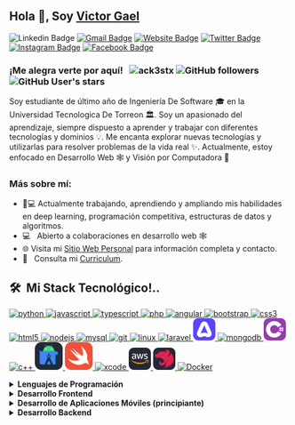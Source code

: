 ## Hola 👋, Soy [Victor Gael](https://github.com/ack3stx)


![Linkedin Badge](https://img.shields.io/badge/LinkedIn-blue?style=flat&logo=linkedin&labelColor=blue&link=https://www.linkedin.com/in/victor-gael-barajas-6a2867338/) [![Gmail Badge](https://img.shields.io/badge/Gmail-red?style=flat-square&logo=Gmail&logoColor=white&link=mailto:barajasvazquez05@gmail.com)](mailto:barajasvazquez05@gmail.com) [![Website Badge](https://img.shields.io/badge/-Website-47CCCC?style=flat&logo=Google-Chrome&logoColor=white&link=https://acklines.xyz)](https://acklinez.xyz) [![Twitter Badge](https://img.shields.io/badge/-Twitter-1ca0f1?style=flat&labelColor=1ca0f1&logo=twitter&logoColor=white&link=https://x.com/gaelbar96090715)](https://x.com/gaelbar96090715) [![Instagram Badge](https://img.shields.io/badge/-Instagram-E4405F?style=flat&logo=instagram&logoColor=white&link=https://www.instagram.com/gael_vaz16.swift?igsh=NG9laTZ6aGZ2czJx)](https://www.instagram.com/gael_vaz16.swift?igsh=NG9laTZ6aGZ2czJx) [![Facebook Badge](https://img.shields.io/badge/-Facebook-1877f2?style=flat&logo=facebook&logoColor=white&link=https://www.facebook.com/profile.php?id=100083214732088)](https://www.facebook.com/profile.php?id=100083214732088)

### ¡Me alegra verte por aquí! &nbsp; <img src="https://komarev.com/ghpvc/?username=ack3stx&label=Profile%20views&color=0e75b6&style=flat" alt="ack3stx" /> ![GitHub followers](https://img.shields.io/github/followers/ack3stx) ![GitHub User's stars](https://img.shields.io/github/stars/ack3stx)

Soy estudiante de último año de Ingeniería De Software 🎓 en la Universidad Tecnologica De Torreon 🏛. Soy un apasionado del aprendizaje, siempre dispuesto a aprender y trabajar con diferentes tecnologías y dominios 💡. Me encanta explorar nuevas tecnologías y utilizarlas para resolver problemas de la vida real ✨. Actualmente, estoy enfocado en Desarrollo Web 🕸️ y Visión por Computadora 👀

### Más sobre mí:

- 👨💻 Actualmente trabajando, aprendiendo y ampliando mis habilidades en deep learning, programación competitiva, estructuras de datos y algoritmos.
- 💻 &nbsp; Abierto a colaboraciones en desarrollo web 🕸️
- 🌐 Visita mi  [Sitio Web Personal](https://acklines.xyz) para información completa y contacto.
- 📝 &nbsp; Consulta mi [Curriculum](https://acklinez.xyz/Resume.pdf).

<h2> 🛠 &nbsp;Mi Stack Tecnológico!..</h2>

<a href="https://www.python.org" target="_blank"> <img src="https://upload.wikimedia.org/wikipedia/commons/c/c3/Python-logo-notext.svg" alt="python" width="40" height="40"/> </a>
<a href="https://developer.mozilla.org/en-US/docs/Web/JavaScript" target="_blank"> <img src="https://upload.wikimedia.org/wikipedia/commons/6/6a/JavaScript-logo.png" alt="javascript" width="40" height="40"/> </a>
<a href="https://www.typescriptlang.org/" target="_blank"> <img src="https://upload.wikimedia.org/wikipedia/commons/4/4c/Typescript_logo_2020.svg" alt="typescript" width="40" height="40"/> </a>
<a href="https://www.php.net" target="_blank"> <img src="https://upload.wikimedia.org/wikipedia/commons/2/27/PHP-logo.svg" alt="php" width="40" height="40"/> </a>
<a href="https://angular.io" target="_blank"> <img src="https://upload.wikimedia.org/wikipedia/commons/c/cf/Angular_full_color_logo.svg" alt="angular" width="40" height="40"/> </a>
<a href="https://getbootstrap.com" target="_blank"> <img src="https://upload.wikimedia.org/wikipedia/commons/b/b2/Bootstrap_logo.svg" alt="bootstrap" width="40" height="40"/> </a>
<a href="https://www.w3schools.com/css/" target="_blank"> <img src="https://upload.wikimedia.org/wikipedia/commons/6/62/CSS3_logo.svg" alt="css3" width="40" height="40"/> </a>
<a href="https://www.w3.org/html/" target="_blank"> <img src="https://upload.wikimedia.org/wikipedia/commons/6/61/HTML5_logo_and_wordmark.svg" alt="html5" width="40" height="40"/> </a>
<a href="https://nodejs.org" target="_blank"> <img src="https://upload.wikimedia.org/wikipedia/commons/d/d9/Node.js_logo.svg" alt="nodejs" width="50" height="50"/> </a>
<a href="https://www.mysql.com/" target="_blank"> <img src="https://upload.wikimedia.org/wikipedia/en/d/dd/MySQL_logo.svg" alt="mysql" width="50" height="50"/> </a>
<a href="https://git-scm.com/" target="_blank"> <img src="https://upload.wikimedia.org/wikipedia/commons/3/3f/Git_icon.svg" alt="git" width="40" height="40"/> </a>
<a href="https://www.linux.org/" target="_blank"> <img src="https://upload.wikimedia.org/wikipedia/commons/3/35/Tux.svg" alt="linux" width="40" height="40"/> </a>
<a href="https://laravel.com/" target="_blank"> <img src="https://upload.wikimedia.org/wikipedia/commons/9/9a/Laravel.svg" alt="laravel" width="40" height="40"/> </a>
<a href="https://adonisjs.com/" target="_blank"> <img src="https://github.com/tandpfun/skill-icons/raw/main/icons/Adonis.svg" alt="adonis js" width="40" height="40"/> </a>
<a href="https://www.mongodb.com/" target="_blank"> <img src="https://upload.wikimedia.org/wikipedia/commons/9/93/MongoDB_Logo.svg" alt="mongodb" width="40" height="40"/> </a>
<a href="https://dotnet.microsoft.com/" target="_blank"> <img src="https://github.com/tandpfun/skill-icons/raw/main/icons/CS.svg" alt="c#" width="40" height="40"/> </a>
<a href="https://isocpp.org/" target="_blank"> <img src="https://upload.wikimedia.org/wikipedia/commons/1/18/ISO_C%2B%2B_Logo.svg" alt="c++" width="40" height="40"/> </a>
<a href="https://developer.android.com/studio" target="_blank"> <img src="https://github.com/tandpfun/skill-icons/raw/main/icons/AndroidStudio-Dark.svg" alt="android studio" width="50" height="50"/> </a>
<a href="https://www.swift.org/" target="_blank"> <img src="https://github.com/tandpfun/skill-icons/raw/main/icons/Swift.svg" alt="swift" width="50" height="50"/> </a>
<a href="https://developer.apple.com/xcode/" target="_blank"> <img src="https://developer.apple.com/assets/elements/icons/xcode-12/xcode-12-96x96_2x.png" alt="xcode" width="50" height="50"/> </a>
<a href="https://aws.amazon.com/" target="_blank">
    <img src="https://github.com/tandpfun/skill-icons/raw/main/icons/AWS-Dark.svg" alt="AWS" width="40" height="40"/>
</a>
<a href="https://nestjs.com/" target="_blank">
    <img src="https://github.com/tandpfun/skill-icons/raw/main/icons/NestJS-Dark.svg" alt="NestJS" width="40" height="40"/>
</a>
<a href="https://www.docker.com/" target="_blank">
    <img src="https://upload.wikimedia.org/wikipedia/commons/4/4e/Docker_%28container_engine%29_logo.svg" alt="Docker" width="40" height="40"/>
</a>


<details>	
  <summary><b>Lenguajes de Programación</b></summary>
<a href="https://www.python.org" target="_blank"> <img src="https://upload.wikimedia.org/wikipedia/commons/c/c3/Python-logo-notext.svg" alt="python" width="40" height="40"/> </a>
<a href="https://www.php.net" target="_blank"> <img src="https://upload.wikimedia.org/wikipedia/commons/2/27/PHP-logo.svg" alt="php" width="40" height="40"/> </a>
<a href="https://dotnet.microsoft.com/" target="_blank"> <img src="https://github.com/tandpfun/skill-icons/raw/main/icons/CS.svg" alt="c#" width="40" height="40"/> </a>
<a href="https://www.typescriptlang.org/" target="_blank"> <img src="https://upload.wikimedia.org/wikipedia/commons/4/4c/Typescript_logo_2020.svg" alt="typescript" width="40" height="40"/> </a>
<a href="https://www.swift.org/" target="_blank"> <img src="https://github.com/tandpfun/skill-icons/raw/main/icons/Swift.svg" alt="swift" width="50" height="50"/> </a>
<a href="https://isocpp.org/" target="_blank"> <img src="https://upload.wikimedia.org/wikipedia/commons/1/18/ISO_C%2B%2B_Logo.svg" alt="c++" width="40" height="40"/> </a>


</details>

<details>	
  <summary><b>Desarrollo Frontend</b></summary>
  <a href="https://getbootstrap.com" target="_blank"> <img src="https://upload.wikimedia.org/wikipedia/commons/b/b2/Bootstrap_logo.svg" alt="bootstrap" width="40" height="40"/> </a>
<a href="https://www.w3schools.com/css/" target="_blank"> <img src="https://upload.wikimedia.org/wikipedia/commons/6/62/CSS3_logo.svg" alt="css3" width="40" height="40"/> </a>
<a href="https://www.w3.org/html/" target="_blank"> <img src="https://upload.wikimedia.org/wikipedia/commons/6/61/HTML5_logo_and_wordmark.svg" alt="html5" width="40" height="40"/> </a>

</details>

<details>	
  <summary><b> Desarrollo de Aplicaciones Móviles (principiante)</b></summary>
<a href="https://developer.android.com/studio" target="_blank"> <img src="https://github.com/tandpfun/skill-icons/raw/main/icons/AndroidStudio-Dark.svg" alt="android studio" width="50" height="50"/> </a>
<a href="https://developer.apple.com/xcode/" target="_blank"> <img src="https://developer.apple.com/assets/elements/icons/xcode-12/xcode-12-96x96_2x.png" alt="xcode" width="50" height="50"/> </a>
  
</details>

<details>	
  <summary><b>Desarrollo Backend</b></summary>
<a href="https://www.python.org" target="_blank"> <img src="https://upload.wikimedia.org/wikipedia/commons/c/c3/Python-logo-notext.svg" alt="python" width="40" height="40"/> </a>
<a href="https://www.php.net" target="_blank"> <img src="https://upload.wikimedia.org/wikipedia/commons/2/27/PHP-logo.svg" alt="php" width="40" height="40"/> </a>
<a href="https://dotnet.microsoft.com/" target="_blank"> <img src="https://github.com/tandpfun/skill-icons/raw/main/icons/CS.svg" alt="c#" width="40" height="40"/> </a>
<a href="https://www.typescriptlang.org/" target="_blank"> <img src="https://upload.wikimedia.org/wikipedia/commons/4/4c/Typescript_logo_2020.svg" alt="typescript" width="40" height="40"/> </a>
<a href="https://nestjs.com/" target="_blank">
    <img src="https://github.com/tandpfun/skill-icons/raw/main/icons/NestJS-Dark.svg" alt="NestJS" width="40" height="40"/>
</a>


<details>	
  <summary><b>Bases De Datos </b></summary>
 <a href="https://www.mysql.com/" target="_blank"> <img src="https://upload.wikimedia.org/wikipedia/en/d/dd/MySQL_logo.svg" alt="mysql" width="50" height="50"/> </a>
<a href="https://www.mongodb.com/" target="_blank"> <img src="https://upload.wikimedia.org/wikipedia/commons/9/93/MongoDB_Logo.svg" alt="mongodb" width="40" height="40"/> </a>
</details>

<details>	
  <summary><b>Frameworks</b></summary>
   <a href="https://laravel.com/" target="_blank"> <img src="https://upload.wikimedia.org/wikipedia/commons/9/9a/Laravel.svg" alt="laravel" width="40" height="40"/> </a>
<a href="https://adonisjs.com/" target="_blank"> <img src="https://github.com/tandpfun/skill-icons/raw/main/icons/Adonis.svg" alt="adonis js" width="40" height="40"/> </a>
<a href="https://nestjs.com/" target="_blank">
    <img src="https://github.com/tandpfun/skill-icons/raw/main/icons/NestJS-Dark.svg" alt="NestJS" width="40" height="40"/>
</a>
</details>

<details>	
  <summary><b>Backend as a Service (BaaS) </b></summary>
    <a href="https://aws.amazon.com/" target="_blank">
    <img src="https://github.com/tandpfun/skill-icons/raw/main/icons/AWS-Dark.svg" alt="AWS" width="40" height="40"/>
</a>
  </details>

<details>	
  <summary><b>Others</b></summary>
  <a href="https://git-scm.com/" target="_blank"> <img src="https://upload.wikimedia.org/wikipedia/commons/3/3f/Git_icon.svg" alt="git" width="40" height="40"/> </a>
<a href="https://www.linux.org/" target="_blank"> <img src="https://upload.wikimedia.org/wikipedia/commons/3/35/Tux.svg" alt="linux" width="40" height="40"/> </a>
<a href="https://www.docker.com/" target="_blank">
    <img src="https://upload.wikimedia.org/wikipedia/commons/4/4e/Docker_%28container_engine%29_logo.svg" alt="Docker" width="40" height="40"/>
</a>
</details>



<div align="center">

### ¡Muestra algo de ❤️ marcando con estrella algunos de los repositorios!

</div>

Última Edición: 24/10/2025
